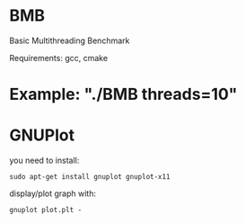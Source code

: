 # BMB
Basic Multithreading Benchmark

Requirements: gcc, cmake

Example: "./BMB threads=10"
=======
# GNUPlot

you need to install:

	sudo apt-get install gnuplot gnuplot-x11

display/plot graph with:

	gnuplot plot.plt - 

